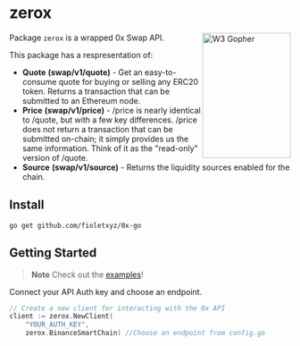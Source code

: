 # zerox

<img src="https://github.com/Daniil675/fiolet-playground-backend/assets/81973532/6dba7ac6-091f-470d-9695-f550ce680de4" align="right" alt="W3 Gopher" width="158" height="224">

Package `zerox` is a wrapped 0x Swap API.

This package has a respresentation of:

- **Quote** **(swap/v1/quote)** - Get an easy-to-consume quote for buying or selling any ERC20 token. Returns a transaction that can be submitted to an Ethereum node.
- **Price** **(swap/v1/price)** - /price is nearly identical to /quote, but with a few key differences. /price does not return a transaction that can be submitted on-chain; it simply provides us the same information. Think of it as the "read-only" version of /quote.
- **Source** **(swap/v1/source)** - Returns the liquidity sources enabled for the chain.

## Install

```
go get github.com/fioletxyz/0x-go
```

## Getting Started

> **Note**
> Check out the [examples](examples/)!

Connect your API Auth key and choose an endpoint.

```go
// Create a new client for interacting with the 0x API
client := zerox.NewClient(
	"YOUR_AUTH_KEY",
	zerox.BinanceSmartChain) //Choose an endpoint from config.go
```
